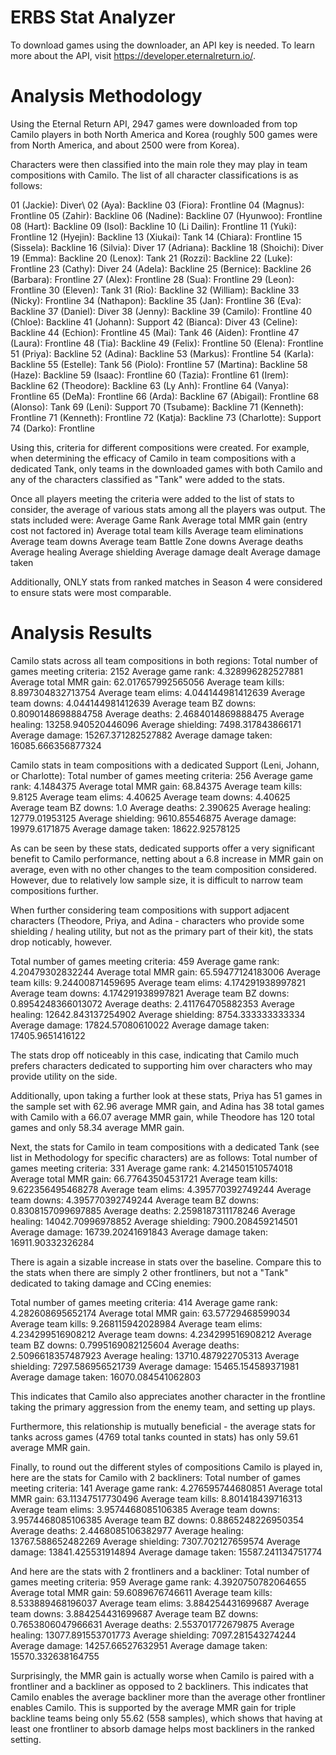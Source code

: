 # ERBS Stat Analyzer

To download games using the downloader, an API key is needed. To learn more about the API, visit https://developer.eternalreturn.io/.




# Analysis Methodology

Using the Eternal Return API, 2947 games were downloaded from top Camilo players in both North America and Korea (roughly 500 games were from North America, and about 2500 were from Korea).

Characters were then classified into the main role they may play in team compositions with Camilo. The list of all character classifications is as follows:

01 (Jackie): Diver\\
02 (Aya): Backline
03 (Fiora): Frontline
04 (Magnus): Frontline
05 (Zahir): Backline
06 (Nadine): Backline
07 (Hyunwoo): Frontline
08 (Hart): Backline
09 (Isol): Backline
10 (Li Dailin): Frontline
11 (Yuki): Frontline
12 (Hyejin): Backline
13 (Xiukai): Tank
14 (Chiara): Frontline
15 (Sissela): Backline
16 (Silvia): Diver
17 (Adriana): Backline
18 (Shoichi): Diver
19 (Emma): Backline
20 (Lenox): Tank
21 (Rozzi): Backline
22 (Luke): Frontline
23 (Cathy): Diver
24 (Adela): Backline
25 (Bernice): Backline
26 (Barbara): Frontline
27 (Alex): Frontline
28 (Sua): Frontline
29 (Leon): Frontline
30 (Eleven): Tank
31 (Rio): Backline
32 (William): Backline
33 (Nicky): Frontline
34 (Nathapon): Backline
35 (Jan): Frontline
36 (Eva): Backline
37 (Daniel): Diver
38 (Jenny): Backline
39 (Camilo): Frontline
40 (Chloe): Backline
41 (Johann): Support
42 (Bianca): Diver
43 (Celine): Backline
44 (Echion): Frontline
45 (Mai): Tank
46 (Aiden): Frontline
47 (Laura): Frontline
48 (Tia): Backline
49 (Felix): Frontline
50 (Elena): Frontline
51 (Priya): Backline
52 (Adina): Backline
53 (Markus): Frontline
54 (Karla): Backline
55 (Estelle): Tank
56 (Piolo): Frontline
57 (Martina): Backline
58 (Haze): Backline
59 (Isaac): Frontline
60 (Tazia): Frontline
61 (Irem): Backline
62 (Theodore): Backline
63 (Ly Anh): Frontline
64 (Vanya): Frontline
65 (DeMa): Frontline
66 (Arda): Backline
67 (Abigail): Frontline
68 (Alonso): Tank
69 (Leni): Support
70 (Tsubame): Backline
71 (Kenneth): Frontline
71 (Kenneth): Frontline
72 (Katja): Backline
73 (Charlotte): Support
74 (Darko): Frontline

Using this, criteria for different compositions were created. For example, when determining the efficacy of Camilo in team compositions with a dedicated Tank, only teams in the downloaded games with both Camilo and any of the characters classified as "Tank" were added to the stats.

Once all players meeting the criteria were added to the list of stats to consider, the average of various stats among all the players was output. The stats included were:
Average Game Rank
Average total MMR gain (entry cost not factored in)
Average total team kills
Average team eliminations
Average team downs
Average team Battle Zone downs
Average deaths
Average healing
Average shielding
Average damage dealt
Average damage taken

Additionally, ONLY stats from ranked matches in Season 4 were considered to ensure stats were most comparable.

# Analysis Results

Camilo stats across all team compositions in both regions:
Total number of games meeting criteria:  2152
Average game rank:  4.328996282527881
Average total MMR gain:  62.017657992565056
Average team kills:  8.897304832713754
Average team elims:  4.044144981412639
Average team downs:  4.044144981412639
Average team BZ downs:  0.8090148698884758
Average deaths:  2.4684014869888475
Average healing:  13258.940520446096
Average shielding:  7498.317843866171
Average damage:  15267.371282527882
Average damage taken:  16085.666356877324

Camilo stats in team compositions with a dedicated Support (Leni, Johann, or Charlotte):
Total number of games meeting criteria:  256
Average game rank:  4.1484375
Average total MMR gain:  68.84375
Average team kills:  9.8125
Average team elims:  4.40625
Average team downs:  4.40625
Average team BZ downs:  1.0
Average deaths:  2.390625
Average healing:  12779.01953125
Average shielding:  9610.85546875
Average damage:  19979.6171875
Average damage taken:  18622.92578125

As can be seen by these stats, dedicated supports offer a very significant benefit to Camilo performance, netting about a 6.8 increase in MMR gain on average, even with no other changes to the team composition considered. However, due to relatively low sample size, it is difficult to narrow team compositions further.

When further considering team compositions with support adjacent characters (Theodore, Priya, and Adina - characters who provide some shielding / healing utility, but not as the primary part of their kit), the stats drop noticably, however.

Total number of games meeting criteria:  459
Average game rank:  4.20479302832244
Average total MMR gain:  65.59477124183006
Average team kills:  9.24400871459695
Average team elims:  4.174291938997821
Average team downs:  4.174291938997821
Average team BZ downs:  0.8954248366013072
Average deaths:  2.411764705882353
Average healing:  12642.843137254902
Average shielding:  8754.333333333334
Average damage:  17824.57080610022
Average damage taken:  17405.9651416122

The stats drop off noticeably in this case, indicating that Camilo much prefers characters dedicated to supporting him over characters who may provide utility on the side.

Additionally, upon taking a further look at these stats, Priya has 51 games in the sample set with 62.96 average MMR gain, and Adina has 38 total games with Camilo with a 66.07 average MMR gain, while Theodore has 120 total games and only 58.34 average MMR gain.

Next, the stats for Camilo in team compositions with a dedicated Tank (see list in Methodology for specific characters) are as follows:
Total number of games meeting criteria:  331
Average game rank:  4.214501510574018
Average total MMR gain:  66.77643504531721
Average team kills:  9.622356495468278
Average team elims:  4.395770392749244
Average team downs:  4.395770392749244
Average team BZ downs:  0.8308157099697885
Average deaths:  2.2598187311178246
Average healing:  14042.70996978852
Average shielding:  7900.208459214501
Average damage:  16739.20241691843
Average damage taken:  16911.90332326284

There is again a sizable increase in stats over the baseline. Compare this to the stats when there are simply 2 other frontliners, but not a "Tank" dedicated to taking damage and CCing enemies:

Total number of games meeting criteria:  414
Average game rank:  4.282608695652174
Average total MMR gain:  63.57729468599034
Average team kills:  9.268115942028984
Average team elims:  4.234299516908212
Average team downs:  4.234299516908212
Average team BZ downs:  0.7995169082125604
Average deaths:  2.5096618357487923
Average healing:  13710.487922705313
Average shielding:  7297.586956521739
Average damage:  15465.154589371981
Average damage taken:  16070.084541062803

This indicates that Camilo also appreciates another character in the frontline taking the primary aggression from the enemy team, and setting up plays.

Furthermore, this relationship is mutually beneficial - the average stats for tanks across games (4769 total tanks counted in stats) has only 59.61 average MMR gain. 

Finally, to round out the different styles of compositions Camilo is played in, here are the stats for Camilo with 2 backliners:
Total number of games meeting criteria:  141
Average game rank:  4.276595744680851
Average total MMR gain:  63.11347517730496
Average team kills:  8.801418439716313
Average team elims:  3.9574468085106385
Average team downs:  3.9574468085106385
Average team BZ downs:  0.8865248226950354
Average deaths:  2.4468085106382977
Average healing:  13767.588652482269
Average shielding:  7307.702127659574
Average damage:  13841.425531914894
Average damage taken:  15587.241134751774

And here are the stats with 2 frontliners and a backliner:
Total number of games meeting criteria:  959
Average game rank:  4.3920750782064655
Average total MMR gain:  59.6089676746611
Average team kills:  8.533889468196037
Average team elims:  3.884254431699687
Average team downs:  3.884254431699687
Average team BZ downs:  0.7653806047966631
Average deaths:  2.553701772679875
Average healing:  13077.891553701773
Average shielding:  7097.281543274244
Average damage:  14257.66527632951
Average damage taken:  15570.332638164755

Surprisingly, the MMR gain is actually worse when Camilo is paired with a frontliner and a backliner as opposed to 2 backliners. This indicates that Camilo enables the average backliner more than the average other frontliner enables Camilo. This is supported by the average MMR gain for triple backline teams being only 55.62 (558 samples), which shows that having at least one frontliner to absorb damage helps most backliners in the ranked setting.

